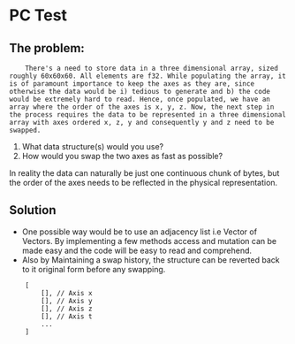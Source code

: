 # PC Test

## The problem:
        There's a need to store data in a three dimensional array, sized roughly 60x60x60. All elements are f32. While populating the array, it is of paramount importance to keep the axes as they are, since otherwise the data would be i) tedious to generate and b) the code would be extremely hard to read. Hence, once populated, we have an array where the order of the axes is x, y, z. Now, the next step in the process requires the data to be represented in a three dimensional array with axes ordered x, z, y and consequently y and z need to be swapped.

1. What data structure(s) would you use?
2. How would you swap the two axes as fast as possible?

In reality the data can naturally be just one continuous chunk of bytes, but the order of the axes needs to be reflected in the physical representation.




## Solution 

- One possible way would be to use an adjacency list i.e Vector of Vectors. By implementing a few methods access and mutation can be made easy and the code will be easy to read and comprehend.
- Also by Maintaining a swap history, the structure can be reverted back to it original form before any swapping.


```
    [
        [], // Axis x
        [], // Axis y
        [], // Axis z
        [], // Axis t
        ...
    ]

```